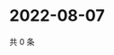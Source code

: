 # 2022-08-07

共 0 条

<!-- BEGIN WEIBO -->
<!-- 最后更新时间 Sun Aug 07 2022 13:13:43 GMT+0800 (China Standard Time) -->

<!-- END WEIBO -->
